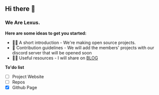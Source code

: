 ## Hi there 👋
### We Are Lexus.

**Here are some ideas to get you started:**

- 🙋‍♀️ A short introduction - We're making open source projects.
- 🌈 Contribution guidelines - We will add the members' projects with our discord server that will be opened soon
- 👩‍💻 Useful resources - I will share on [BLOG](https://lexusteam.mrhamzaless.xyz/blog)

**To'do list**
- [ ] Project Website
- [ ] Repos
- [x] Github Page
